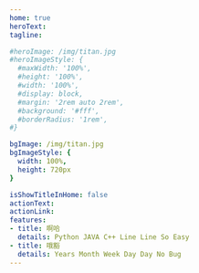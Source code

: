 ```yaml
---
home: true
heroText:
tagline:

#heroImage: /img/titan.jpg
#heroImageStyle: {
  #maxWidth: '100%',
  #height: '100%',
  #width: '100%',
  #display: block,
  #margin: '2rem auto 2rem',
  #background: '#fff',
  #borderRadius: '1rem',
#}

bgImage: /img/titan.jpg
bgImageStyle: {
  width: 100%,
  height: 720px
}

isShowTitleInHome: false
actionText:
actionLink:
features:
- title: 啊哈
  details: Python JAVA C++ Line Line So Easy
- title: 哦豁
  details: Years Month Week Day Day No Bug
---
```


